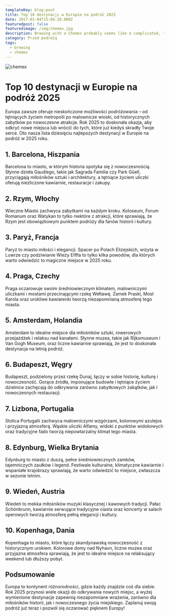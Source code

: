 ```yaml
---
templateKey: blog-post
title: Top 10 destynacji w Europie na podróż 2025
date: 2017-01-04T15:04:10.000Z
featuredpost: false
featuredimage: /img/chemex.jpg
description: Brewing with a Chemex probably seems like a complicated, time-consuming ordeal, but once you get used to the process, it becomes a soothing ritual that's worth the effort every time.
category: Przed podróżą
tags:
  - brewing
  - chemex
---
```

![chemex](/img/chemex.jpg)

# Top 10 destynacji w Europie na podróż 2025

Europa zawsze oferuje nieskończone możliwości podróżowania – od tętniących życiem metropolii po malownicze wioski, od historycznych zabytków po nowoczesne atrakcje. Rok 2025 to doskonała okazja, aby odkryć nowe miejsca lub wrócić do tych, które już kiedyś skradły Twoje serce. Oto nasza lista dziesięciu najlepszych destynacji w Europie na podróż w 2025 roku.

## 1. Barcelona, Hiszpania

Barcelona to miasto, w którym historia spotyka się z nowoczesnością. Słynne dzieła Gaudíego, takie jak Sagrada Familia czy Park Güell, przyciągają miłośników sztuki i architektury, a tętniące życiem uliczki oferują niezliczone kawiarnie, restauracje i zakupy.

## 2. Rzym, Włochy

Wieczne Miasto zachwyca zabytkami na każdym kroku. Koloseum, Forum Romanum oraz Watykan to tylko niektóre z atrakcji, które sprawiają, że Rzym jest obowiązkowym punktem podróży dla fanów historii i kultury.

## 3. Paryż, Francja

Paryż to miasto miłości i elegancji. Spacer po Polach Elizejskich, wizyta w Luwrze czy podziwianie Wieży Eiffla to tylko kilka powodów, dla których warto odwiedzić to magiczne miejsce w 2025 roku.

## 4. Praga, Czechy

Praga oczarowuje swoim średniowiecznym klimatem, malowniczymi uliczkami i mostami przecinającymi rzekę Wełtawę. Zamek Praski, Most Karola oraz urokliwe kawiarenki tworzą niezapomnianą atmosferę tego miasta.

## 5. Amsterdam, Holandia

Amsterdam to idealne miejsce dla miłośników sztuki, rowerowych przejażdżek i relaksu nad kanałami. Słynne muzea, takie jak Rijksmuseum i Van Gogh Museum, oraz liczne kawiarnie sprawiają, że jest to doskonała destynacja na letnią podróż.

## 6. Budapeszt, Węgry

Budapeszt, podzielony przez rzekę Dunaj, łączy w sobie historię, kulturę i nowoczesność. Gorące źródła, imponujące budowle i tętniące życiem dzielnice zachęcają do odkrywania zarówno zabytkowych zakątków, jak i nowoczesnych restauracji.

## 7. Lizbona, Portugalia

Stolica Portugalii zachwyca malowniczymi wzgórzami, kolorowymi azulejos i przyjazną atmosferą. Wąskie uliczki Alfamy, widoki z punktów widokowych oraz tradycyjne fado tworzą niepowtarzalny klimat tego miasta.

## 8. Edynburg, Wielka Brytania

Edynburg to miasto z duszą, pełne średniowiecznych zamków, tajemniczych zaułków i legend. Festiwale kulturalne, klimatyczne kawiarnie i wspaniałe krajobrazy sprawiają, że warto odwiedzić to miejsce, zwłaszcza w sezonie letnim.

## 9. Wiedeń, Austria

Wiedeń to mekka miłośników muzyki klasycznej i kawowych tradycji. Pałac Schönbrunn, kawiarnie serwujące tradycyjne ciasta oraz koncerty w salach operowych tworzą atmosferę pełną elegancji i kultury.

## 10. Kopenhaga, Dania

Kopenhaga to miasto, które łączy skandynawską nowoczesność z historycznym urokiem. Kolorowe domy nad Nyhavn, liczne muzea oraz przyjazna atmosfera sprawiają, że jest to idealne miejsce na relaksujący weekend lub dłuższy pobyt.

## Podsumowanie

Europa to kontynent różnorodności, gdzie każdy znajdzie coś dla siebie. Rok 2025 przynosi wiele okazji do odkrywania nowych miejsc, a wyżej wymienione destynacje zapewnią niezapomniane wrażenia, zarówno dla miłośników historii, jak i nowoczesnego życia miejskiego. Zaplanuj swoją podróż już teraz i pozwól się oczarować pięknem Europy!
